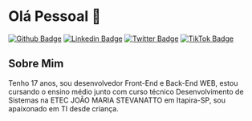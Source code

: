 # Olá Pessoal 👋

[![Github Badge](https://img.shields.io/badge/-Github-000?style=flat-square&logo=Github&logoColor=white&link=https://github.com/CoderGustavo/)](https://github.com/CoderGustavo/)
[![Linkedin Badge](https://img.shields.io/badge/-LinkedIn-blue?style=flat-square&logo=Linkedin&logoColor=white&link=https://www.linkedin.com/in/gustavo-ornaghi-antunes-713ba91b3/)](https://www.linkedin.com/in/gustavo-ornaghi-antunes-713ba91b3/)
[![Twitter Badge](https://img.shields.io/badge/-Instagram-1ca0f1?style=flat-square&labelColor=1ca0f1&logo=instagram&logoColor=white&link=https://www.instagram.com/gusta_ornaghi/)](https://www.instagram.com/gusta_ornaghi/)
[![TikTok Badge](https://img.shields.io/badge/-TikTok-ff0000?style=flat-square&labelColor=ff0000&logo=tiktok&logoColor=white&link=https://www.tiktok.com/@codergustavo)](https://www.tiktok.com/@codergustavo)

## Sobre Mim
Tenho 17 anos, sou desenvolvedor Front-End e Back-End WEB, estou cursando o ensino médio junto com curso técnico Desenvolvimento de Sistemas na ETEC JOÃO MARIA STEVANATTO em Itapira-SP, sou apaixonado em TI desde criança.

